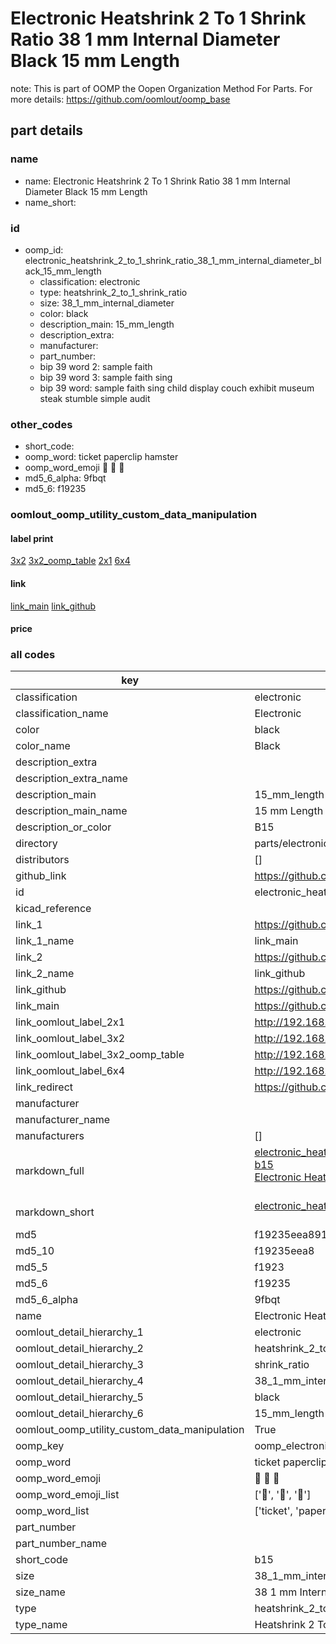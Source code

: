 # Electronic Heatshrink 2 To 1 Shrink Ratio 38 1 mm Internal Diameter Black 15 mm Length  

note: This is part of OOMP the Oopen Organization Method For Parts. For more details: https://github.com/oomlout/oomp_base

##  part details
  







### name
* name: Electronic Heatshrink 2 To 1 Shrink Ratio 38 1 mm Internal Diameter Black 15 mm Length
* name_short: 
### id
* oomp_id: electronic_heatshrink_2_to_1_shrink_ratio_38_1_mm_internal_diameter_black_15_mm_length
  * classification: electronic
  * type: heatshrink_2_to_1_shrink_ratio
  * size: 38_1_mm_internal_diameter
  * color: black
  * description_main: 15_mm_length
  * description_extra: 
  * manufacturer: 
  * part_number: 
  * bip 39 word 2: sample faith
  * bip 39 word 3: sample faith sing
  * bip 39 word: sample faith sing child display couch exhibit museum steak stumble simple audit

### other_codes
* short_code: 
* oomp_word: ticket paperclip hamster
* oomp_word_emoji :ticket: :paperclip: :hamster:
* md5_6_alpha: 9fbqt
* md5_6: f19235






### oomlout_oomp_utility_custom_data_manipulation
#### label print
[3x2](http://192.168.1.245:1112/?label=oomp%209fbqt)
[3x2_oomp_table](http://192.168.1.108:1112/?label=oomp%209fbqt)
[2x1](http://192.168.1.242:1112/?label=oomp%209fbqt)
[6x4](http://192.168.1.55:1112/?label=oomp%209fbqt)    

#### link

[link_main](https://github.com/oomlout/oomlout_oomp_version_1_messy/tree/main/parts/electronic_heatshrink_2_to_1_shrink_ratio_38_1_mm_internal_diameter_black_15_mm_length) [link_github](https://github.com/oomlout/oomlout_oomp_version_1_messy/tree/main/parts/electronic_heatshrink_2_to_1_shrink_ratio_38_1_mm_internal_diameter_black_15_mm_length)                             

#### price







### all codes 
| key | value |  
| --- | --- |  
| classification | electronic |  
| classification_name | Electronic |  
| color | black |  
| color_name | Black |  
| description_extra |  |  
| description_extra_name |  |  
| description_main | 15_mm_length |  
| description_main_name | 15 mm Length |  
| description_or_color | B15 |  
| directory | parts/electronic_heatshrink_2_to_1_shrink_ratio_38_1_mm_internal_diameter_black_15_mm_length |  
| distributors | [] |  
| github_link | https://github.com/oomlout/oomlout_oomp_part_src/tree/main/parts/electronic_heatshrink_2_to_1_shrink_ratio_38_1_mm_internal_diameter_black_15_mm_length |  
| id | electronic_heatshrink_2_to_1_shrink_ratio_38_1_mm_internal_diameter_black_15_mm_length |  
| kicad_reference |  |  
| link_1 | https://github.com/oomlout/oomlout_oomp_version_1_messy/tree/main/parts/electronic_heatshrink_2_to_1_shrink_ratio_38_1_mm_internal_diameter_black_15_mm_length |  
| link_1_name | link_main |  
| link_2 | https://github.com/oomlout/oomlout_oomp_version_1_messy/tree/main/parts/electronic_heatshrink_2_to_1_shrink_ratio_38_1_mm_internal_diameter_black_15_mm_length |  
| link_2_name | link_github |  
| link_github | https://github.com/oomlout/oomlout_oomp_version_1_messy/tree/main/parts/electronic_heatshrink_2_to_1_shrink_ratio_38_1_mm_internal_diameter_black_15_mm_length |  
| link_main | https://github.com/oomlout/oomlout_oomp_version_1_messy/tree/main/parts/electronic_heatshrink_2_to_1_shrink_ratio_38_1_mm_internal_diameter_black_15_mm_length |  
| link_oomlout_label_2x1 | http://192.168.1.242:1112/?label=oomp%209fbqt |  
| link_oomlout_label_3x2 | http://192.168.1.245:1112/?label=oomp%209fbqt |  
| link_oomlout_label_3x2_oomp_table | http://192.168.1.108:1112/?label=oomp%209fbqt |  
| link_oomlout_label_6x4 | http://192.168.1.55:1112/?label=oomp%209fbqt |  
| link_redirect | https://github.com/oomlout/oomlout_oomp_version_1_messy/tree/main/parts/electronic_heatshrink_2_to_1_shrink_ratio_38_1_mm_internal_diameter_black_15_mm_length |  
| manufacturer |  |  
| manufacturer_name |  |  
| manufacturers | [] |  
| markdown_full | [electronic_heatshrink_2_to_1_shrink_ratio_38_1_mm_internal_diameter_black_15_mm_length](none)<br>[b15](none)<br>[Electronic Heatshrink 2 To 1 Shrink Ratio 38 1 Mm Internal Diameter Black 15 Mm Length](none)<br><br> |  
| markdown_short | [electronic_heatshrink_2_to_1_shrink_ratio_38_1_mm_internal_diameter_black_15_mm_length](none)<br><br> |  
| md5 | f19235eea891a9f0c39fc27f929485f8 |  
| md5_10 | f19235eea8 |  
| md5_5 | f1923 |  
| md5_6 | f19235 |  
| md5_6_alpha | 9fbqt |  
| name | Electronic Heatshrink 2 To 1 Shrink Ratio 38 1 mm Internal Diameter Black 15 mm Length |  
| oomlout_detail_hierarchy_1 | electronic |  
| oomlout_detail_hierarchy_2 | heatshrink_2_to_1 |  
| oomlout_detail_hierarchy_3 | shrink_ratio |  
| oomlout_detail_hierarchy_4 | 38_1_mm_internal_diameter |  
| oomlout_detail_hierarchy_5 | black |  
| oomlout_detail_hierarchy_6 | 15_mm_length |  
| oomlout_oomp_utility_custom_data_manipulation | True |  
| oomp_key | oomp_electronic_heatshrink_2_to_1_shrink_ratio_38_1_mm_internal_diameter_black_15_mm_length |  
| oomp_word | ticket paperclip hamster |  
| oomp_word_emoji | :ticket: :paperclip: :hamster: |  
| oomp_word_emoji_list | [':ticket:', ':paperclip:', ':hamster:'] |  
| oomp_word_list | ['ticket', 'paperclip', 'hamster'] |  
| part_number |  |  
| part_number_name |  |  
| short_code | b15 |  
| size | 38_1_mm_internal_diameter |  
| size_name | 38 1 mm Internal Diameter |  
| type | heatshrink_2_to_1_shrink_ratio |  
| type_name | Heatshrink 2 To 1 Shrink Ratio |  
